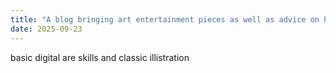 ```yaml
---
title: "A blog bringing art entertainment pieces as well as advice on how to improve as an artist"
date: 2025-09-23
---
```

basic digital are skills and  classic illistration
